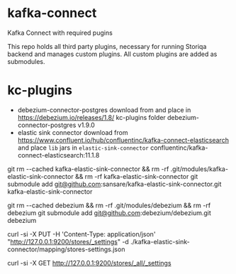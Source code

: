 # kafka-connect
Kafka Connect with required pugins

This repo holds all third party plugins, necessary for running Storiqa backend and manages custom plugins.
All custom plugins are added as submodules.

# kc-plugins

- debezium-connector-postgres download from and place in https://debezium.io/releases/1.8/ kc-plugins folder
debezium-connector-postgres v1.9.0
- elastic sink connector download from https://www.confluent.io/hub/confluentinc/kafka-connect-elasticsearch and place `lib` jars in `elastic-sink-connector`
  confluentinc/kafka-connect-elasticsearch:11.1.8


git rm --cached kafka-elastic-sink-connector && rm -rf .git/modules/kafka-elastic-sink-connector && rm -rf kafka-elastic-sink-connector
git submodule add git@github.com:sansare/kafka-elastic-sink-connector.git kafka-elastic-sink-connector

git rm --cached debezium && rm -rf .git/modules/debezium && rm -rf debezium
git submodule add git@github.com:debezium/debezium.git debezium


curl -si -X PUT -H 'Content-Type: application/json' "http://127.0.0.1:9200/stores/_settings" -d ./kafka-elastic-sink-connector/mapping/stores-settings.json 

curl -si -X GET http://127.0.0.1:9200/stores/_all/_settings
